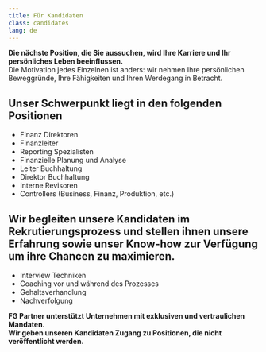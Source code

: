 ```yaml
---
title: Für Kandidaten
class: candidates
lang: de
---
```

**Die nächste Position, die Sie aussuchen, wird Ihre Karriere und Ihr persönliches Leben beeinflussen.**<br/>
Die Motivation jedes Einzelnen ist anders: wir nehmen Ihre persönlichen Beweggründe, Ihre Fähigkeiten und Ihren Werdegang in Betracht.

## Unser Schwerpunkt liegt in den folgenden Positionen

- Finanz Direktoren
- Finanzleiter
- Reporting Spezialisten
- Finanzielle Planung und Analyse
- Leiter Buchhaltung
- Direktor Buchhaltung
- Interne Revisoren
- Controllers (Business, Finanz, Produktion, etc.)


## Wir begleiten unsere Kandidaten im Rekrutierungsprozess und stellen ihnen unsere Erfahrung sowie unser Know-how zur Verfügung um ihre Chancen  zu maximieren.

- Interview Techniken
- Coaching vor und während des Prozesses
- Gehaltsverhandlung
- Nachverfolgung

**FG Partner unterstützt Unternehmen mit exklusiven und vertraulichen Mandaten.**<br/>
**Wir geben unseren Kandidaten Zugang zu Positionen, die nicht veröffentlicht werden.**

